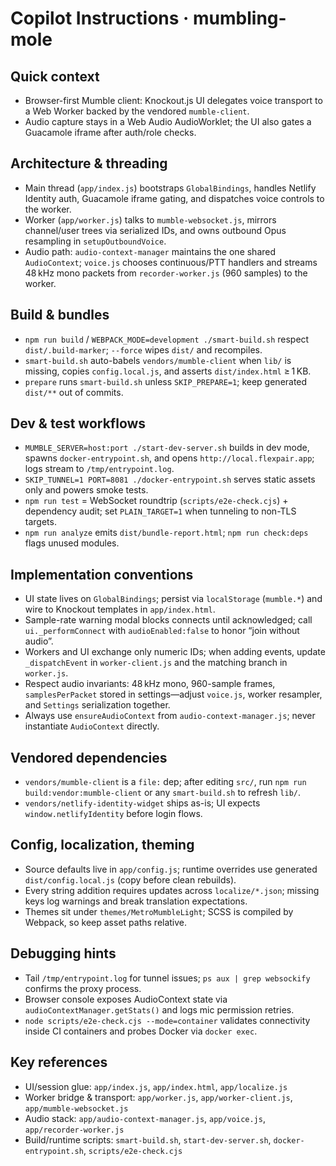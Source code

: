 # Copilot Instructions · mumbling-mole

## Quick context
- Browser-first Mumble client: Knockout.js UI delegates voice transport to a Web Worker backed by the vendored `mumble-client`.
- Audio capture stays in a Web Audio AudioWorklet; the UI also gates a Guacamole iframe after auth/role checks.

## Architecture & threading
- Main thread (`app/index.js`) bootstraps `GlobalBindings`, handles Netlify Identity auth, Guacamole iframe gating, and dispatches voice controls to the worker.
- Worker (`app/worker.js`) talks to `mumble-websocket.js`, mirrors channel/user trees via serialized IDs, and owns outbound Opus resampling in `setupOutboundVoice`.
- Audio path: `audio-context-manager` maintains the one shared `AudioContext`; `voice.js` chooses continuous/PTT handlers and streams 48 kHz mono packets from `recorder-worker.js` (960 samples) to the worker.

## Build & bundles
- `npm run build` / `WEBPACK_MODE=development ./smart-build.sh` respect `dist/.build-marker`; `--force` wipes `dist/` and recompiles.
- `smart-build.sh` auto-babels `vendors/mumble-client` when `lib/` is missing, copies `config.local.js`, and asserts `dist/index.html` ≥ 1 KB.
- `prepare` runs `smart-build.sh` unless `SKIP_PREPARE=1`; keep generated `dist/**` out of commits.

## Dev & test workflows
- `MUMBLE_SERVER=host:port ./start-dev-server.sh` builds in dev mode, spawns `docker-entrypoint.sh`, and opens `http://local.flexpair.app`; logs stream to `/tmp/entrypoint.log`.
- `SKIP_TUNNEL=1 PORT=8081 ./docker-entrypoint.sh` serves static assets only and powers smoke tests.
- `npm run test` = WebSocket roundtrip (`scripts/e2e-check.cjs`) + dependency audit; set `PLAIN_TARGET=1` when tunneling to non-TLS targets.
- `npm run analyze` emits `dist/bundle-report.html`; `npm run check:deps` flags unused modules.

## Implementation conventions
- UI state lives on `GlobalBindings`; persist via `localStorage` (`mumble.*`) and wire to Knockout templates in `app/index.html`.
- Sample-rate warning modal blocks connects until acknowledged; call `ui._performConnect` with `audioEnabled:false` to honor “join without audio”.
- Workers and UI exchange only numeric IDs; when adding events, update `_dispatchEvent` in `worker-client.js` and the matching branch in `worker.js`.
- Respect audio invariants: 48 kHz mono, 960-sample frames, `samplesPerPacket` stored in settings—adjust `voice.js`, worker resampler, and `Settings` serialization together.
- Always use `ensureAudioContext` from `audio-context-manager.js`; never instantiate `AudioContext` directly.

## Vendored dependencies
- `vendors/mumble-client` is a `file:` dep; after editing `src/`, run `npm run build:vendor:mumble-client` or any `smart-build.sh` to refresh `lib/`.
- `vendors/netlify-identity-widget` ships as-is; UI expects `window.netlifyIdentity` before login flows.

## Config, localization, theming
- Source defaults live in `app/config.js`; runtime overrides use generated `dist/config.local.js` (copy before clean rebuilds).
- Every string addition requires updates across `localize/*.json`; missing keys log warnings and break translation expectations.
- Themes sit under `themes/MetroMumbleLight`; SCSS is compiled by Webpack, so keep asset paths relative.

## Debugging hints
- Tail `/tmp/entrypoint.log` for tunnel issues; `ps aux | grep websockify` confirms the proxy process.
- Browser console exposes AudioContext state via `audioContextManager.getStats()` and logs mic permission retries.
- `node scripts/e2e-check.cjs --mode=container` validates connectivity inside CI containers and probes Docker via `docker exec`.

## Key references
- UI/session glue: `app/index.js`, `app/index.html`, `app/localize.js`
- Worker bridge & transport: `app/worker.js`, `app/worker-client.js`, `app/mumble-websocket.js`
- Audio stack: `app/audio-context-manager.js`, `app/voice.js`, `app/recorder-worker.js`
- Build/runtime scripts: `smart-build.sh`, `start-dev-server.sh`, `docker-entrypoint.sh`, `scripts/e2e-check.cjs`
